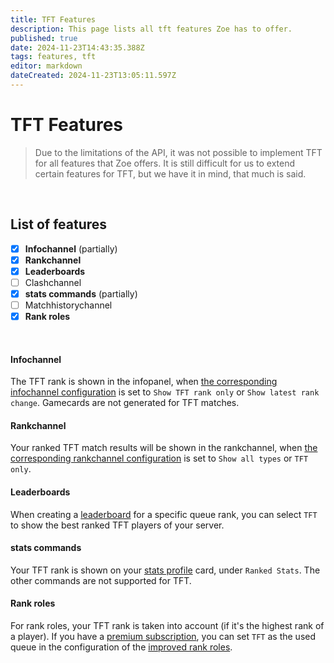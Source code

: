 ```yaml
---
title: TFT Features
description: This page lists all tft features Zoe has to offer.
published: true
date: 2024-11-23T14:43:35.388Z
tags: features, tft
editor: markdown
dateCreated: 2024-11-23T13:05:11.597Z
---
```


# TFT Features

> Due to the limitations of the API, it was not possible to implement TFT for all features that Zoe offers. It is still difficult for us to extend certain features for TFT, but we have it in mind, that much is said.

<br>



## List of features
- [x] **Infochannel** (partially)
- [x] **Rankchannel**
- [x] **Leaderboards**
- [ ] Clashchannel
- [x] **stats commands** (partially)
- [ ] Matchhistorychannel
- [x] **Rank roles**
<br>

#### Infochannel
The TFT rank is shown in the infopanel, when [the corresponding infochannel configuration](/en/Zoe-Configuration/Infochannel/Infochannel-Rankfilter) is set to `Show TFT rank only` or `Show latest rank change`. Gamecards are not generated for TFT matches.
<br>

#### Rankchannel
Your ranked TFT match results will be shown in the rankchannel, when [the corresponding rankchannel configuration](/en/Zoe-Configuration/Rankchannel/Rankchannel-Filter) is set to `Show all types` or `TFT only`.
<br>

#### Leaderboards
When creating a [leaderboard](/en/features/leaderboards) for a specific queue rank, you can select `TFT` to show the best ranked TFT players of your server.
<br>

#### stats commands
Your TFT rank is shown on your [stats profile](/en/commands/stats/profile) card, under `Ranked Stats`. The other commands are not supported for TFT.
<br>

#### Rank roles
For rank roles, your TFT rank is taken into account (if it's the highest rank of a player). 
If you have a [premium subscription](/en/support), you can set `TFT` as the used queue in the configuration of the [improved rank roles](/en/features/rankroles).
<br>
